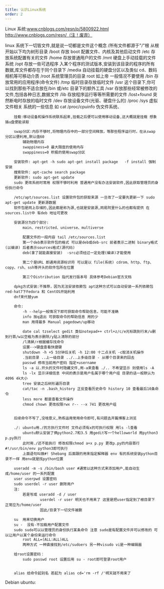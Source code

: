 ```yaml
---
title: 认识Linux系统
order: 2
---
```


Linux 系统:www.cnblogs.com/resn/p/5800922.html http://www.cnblogs.com/resn/（注！废弃）

linux 系统下一切皆文件,就是说一切都是文件这个概念
/所有文件都源于"/"根
从根开始以下均为树形目录
/boot 存放 boot 配置文件、内核及其他启动文件
/etc 存放系统配置有关的文件
/home 存放普通用户的文件
/mnt 硬盘上手动挂载的文件系统
/opt 存放一些可选程序 入某个程序的测试版本,安装到该目录的程序的所有数据,库文件都存在于同个目录下
/media 自动挂载的硬盘分区以及类似 cd、数码相机等可移动介质
/root 系统管理员的目录 root 如上帝 一般情况不要使用
/bin 存放常用的应用程序(命令文件)
/tmp 临时目录存放临时文件
/usr 这个目录下,你可以找到那些不适合放在/bin 或/etc 目录下的额外工具
/var 存放那些经常被修改的文件,包括各种日志,数据文件
/lib 存放程序运行等等所需要的文件
/lost+found 突然断电时存放的临时文件
/dev 存放设备文件(光驱、硬盘什么的)
/proc /sys 虚拟文件相关 系统的一些信息 如 cat /proc/cpuinfo 伪文件系统、

        挂载:移动设备和操作系统联系起来,挂载之后便可以使用移动设备,这大概就是挂载 想象插u盘便能读取

        swap分区:内存不够时,将物理内存中的一部分空间释放，等那些程序运行时，在从swap分区以便利用,默认值60
            辅助物理内存
            swappiness=0 最大限度的使用内存
            swappiness=0 积极的使用swap分区

        安装软件: apt-get -h sudo apt-get install package   -f install 强制安装
        搜索软件: apt-cache search package
        更新软件: sudo apt-get update
        sudo 更改系统时常用 权限不够时利用 普通用户没有办法安装软件,因此获取管理员的身份执行命令

        /etc/apt/sources.list 设置软件包的获取来源 一旦改了一定要先更新一下 sudo apt-get update 更新源数据
        软件包是网上存储的,因此都是称为源,也就是安装源,网易阿里什么的也都有提供 在sources.list中 有deb 地址可更改

        安装源分为四个部分:
            main、restricted、universe、multiverse

            配置文件的一段内容 tail /etc/sources.list
            第一个deb表示软件包的格式 可以是deb或deb-src 前者表示二进制 binary格式(以编译) 后者表示sources格式(源代码)
            deb(拿了就能直接安装)  -src必须经过一定处理(编译)才能使用

            第二个是URL 即通用资源标识符 可以是以 file(系统) cdrom、http、ftp、copy、rsh、ssh等开头的软件包所在位置

            第三个Distribution 指代发行版本号 具体参考Debian官方文档

        dpkg方式安装:不推荐，因为无法安装依赖包 apt这种方式可以自动安装一系列依赖包 red-hat7下Fedora 和 CentOS开始利用
        dnf来代替yum

        命令:
            -h --help一般情况下即可获取命令帮助信息，可能不准确
            info 按q退出 可获取命令的帮助信息 用的少
            man 用得最多 Manual pagedown/up移动

            date cal tzselect gedit 类似notepad++ ctrl+z/c/e光标跳到行末/u删到行首/w以空格为表示删除/y贴上清除的部分
            /l清屏/r根据缓存找命令
            设置-->键盘查看快捷键
            shutdown -h +5 5分钟后关机 -h 12:00 十二点关机 -c取消关机操作
            .当前目录 ..上一级目录 ../..上多级目录 - 从哪个目录来的回去
            passwd 修改当前用户密码 指定+username
            ls -a 以.开头的文件时隐藏文件,用-a来查看 ./.. 不希望显示 则使用ls -A
            ls -lx 显示详细信息 中间的表示是用户名属于哪个用户组 目录的话一般默认为4096 4k大小
            tree 安装之后树形遍历目录
            cat/tac -n .bash_history 正反查看历史命令 history 10 查看最后10条命令
            less more 都是查看文件操作
            chmod chown 更改权限rwx r-- --x 741 更改用户组


        后续命令不写了,没啥意义,熟练运用常用命令即可,有问题去开篇博客上浏览

        ./: ubuntu用./的方执行文件时 文件必须有x的可执行权限 用ls -l查看
            ubuntu默认安装了俩python2.7和3.5 用gedit写一个helloworld 用python3 p.py执行
            此时用./还不能执行 修改权限chmod a+x p.py 更改p.py的内容首行#!/usr/bin/env python3即可执行
            上面语句叫做#! Shebang 后面跟的用来指定解释器 env 有的系统安装python目录不一样 用env就是找python位置

        useradd -m -s /bin/bash user #通常以这种方式来添加用户,能自动生成/home/user 的一系列配置
        user userpwd 设置密码
        sudo userdel -r user 删除用户
        注:
            若是写成 useradd -d / user
                    userdel -r user 明天也不用来了 这里是把user指定到了根目录下 正常应为/home/user
                    因此/目录下一切文件被删

        su  用来切换用户
        su -  没有-不加载用户配置文件
        sudo sudo可以以管理员的身份执行某条命令 注意 sudo是有配置文件并可以修改的 可以让用户以某个身份来运行命令
            root ALL=(ALL:ALL)ALL
            两种方式 一种直接找到/etc/sudoers 另一种visudo vi是一种编辑器

        给root设置密码：
            sudo passwd root 设置后用 su - root即可登录root用户


        alias 给命令起别名 若起为 alias cd='rm -rf /'明天就不用来了

Debian
ubuntu:
